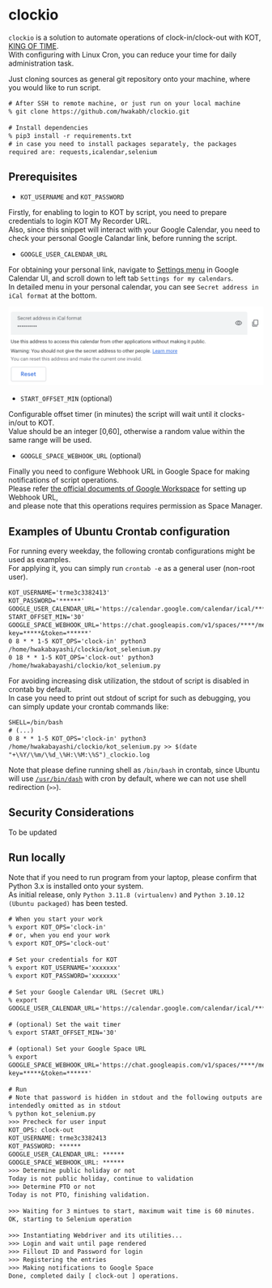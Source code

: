 # clockio
`clockio` is a solution to automate operations of clock-in/clock-out with KOT, [KING OF TIME](https://www.kingoftime.jp). \
With configuring with Linux Cron, you can reduce your time for daily administration task.

Just cloning sources as general git repository onto your machine, where you would like to run script.

```shell
# After SSH to remote machine, or just run on your local machine
% git clone https://github.com/hwakabh/clockio.git

# Install dependencies
% pip3 install -r requirements.txt
# in case you need to install packages separately, the packages required are: requests,icalendar,selenium
```

## Prerequisites
- `KOT_USERNAME` and `KOT_PASSWORD`

Firstly, for enabling to login to KOT by script, you need to prepare credentials to login KOT My Recorder URL. \
Also, since this snippet will interact with your Google Calendar, you need to check your personal Google Calandar link, before running the script.

- `GOOGLE_USER_CALENDAR_URL`

For obtaining your personal link, navigate to [Settings menu](https://calendar.google.com/calendar/u/0/r/settings) in Google Calendar UI, and scroll down to left tab `Settings for my calendars`. \
In detailed menu in your personal calendar, you can see `Secret address in iCal format` at the bottom.

![Secret URL Menu](./img/google_calendar.png)

- `START_OFFSET_MIN` (optional)

Configurable offset timer (in minutes) the script will wait until it clocks-in/out to KOT. \
Value should be an integer [0,60], otherwise a random value within the same range will be used.

- `GOOGLE_SPACE_WEBHOOK_URL` (optional)

Finally you need to configure Webhook URL in Google Space for making notifications of script operations. \
Please refer [the official documents of Google Workspace](https://developers.google.com/workspace/chat/quickstart/webhooks) for setting up Webhook URL, \
and please note that this operations requires permission as Space Manager.


## Examples of Ubuntu Crontab configuration
For running every weekday, the following crontab configurations might be used as examples. \
For applying it, you can simply run `crontab -e` as a general user (non-root user).

```shell
KOT_USERNAME='trme3c3382413'
KOT_PASSWORD='******'
GOOGLE_USER_CALENDAR_URL='https://calendar.google.com/calendar/ical/********'
START_OFFSET_MIN='30'
GOOGLE_SPACE_WEBHOOK_URL='https://chat.googleapis.com/v1/spaces/****/messages?key=*****&token=******'
0 8 * * 1-5 KOT_OPS='clock-in' python3 /home/hwakabayashi/clockio/kot_selenium.py
0 18 * * 1-5 KOT_OPS='clock-out' python3 /home/hwakabayashi/clockio/kot_selenium.py
```

For avoiding increasing disk utilization, the stdout of script is disabled in crontab by default. \
In case you need to print out stdout of script for such as debugging, you can simply update your crontab commands like:

```shell
SHELL=/bin/bash
# (...)
0 8 * * 1-5 KOT_OPS='clock-in' python3 /home/hwakabayashi/clockio/kot_selenium.py >> $(date "+\%Y/\%m/\%d_\%H:\%M:\%S")_clockio.log
```

Note that please define running shell as `/bin/bash` in crontab, since Ubuntu will use [`/usr/bin/dash`](https://manpages.ubuntu.com/manpages/focal/en/man1/sh.1.html) with cron by default, where we can not use shell redirection (`>>`).

## Security Considerations
To be updated

## Run locally
Note that if you need to run program from your laptop, please confirm that Python 3.x is installed onto your system. \
As initial release, only `Python 3.11.8 (virtualenv)` and `Python 3.10.12 (Ubuntu packaged)` has been tested.

```shell
# When you start your work
% export KOT_OPS='clock-in'
# or, when you end your work
% export KOT_OPS='clock-out'

# Set your credentials for KOT
% export KOT_USERNAME='xxxxxxx'
% export KOT_PASSWORD='xxxxxxx'

# Set your Google Calendar URL (Secret URL)
% export GOOGLE_USER_CALENDAR_URL='https://calendar.google.com/calendar/ical/********'

# (optional) Set the wait timer
% export START_OFFSET_MIN='30'

# (optional) Set your Google Space URL
% export GOOGLE_SPACE_WEBHOOK_URL='https://chat.googleapis.com/v1/spaces/****/messages?key=*****&token=******'

# Run
# Note that password is hidden in stdout and the following outputs are intendedly omitted as in stdout
% python kot_selenium.py
>>> Precheck for user input
KOT_OPS: clock-out
KOT_USERNAME: trme3c3382413
KOT_PASSWORD: ******
GOOGLE_USER_CALENDAR_URL: ******
GOOGLE_SPACE_WEBHOOK_URL: ******
>>> Determine public holiday or not
Today is not public holiday, continue to validation
>>> Determine PTO or not
Today is not PTO, finishing validation.

>>> Waiting for 3 mintues to start, maximum wait time is 60 minutes.
OK, starting to Selenium operation

>>> Instantiating Webdriver and its utilities...
>>> Login and wait until page rendered
>>> Fillout ID and Password for login
>>> Registering the entries
>>> Making notifications to Google Space
Done, completed daily [ clock-out ] operations.
```
